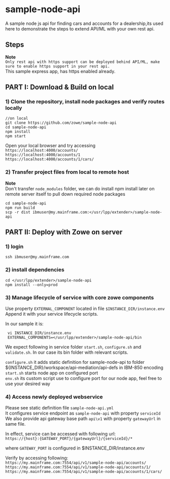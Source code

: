 # sample-node-api  
A sample node js api for finding cars and accounts for a dealership,its used here to demonstrate the steps to extend API/ML with your own rest api.     

## Steps

**Note**  
`Only rest api with https support can be deployed behind API/ML, make sure to enable https support in your rest api.
`   
This sample express app, has https enabled already.    

## PART I: Download & Build on local

### 1) Clone the repository, install node packages  and verify routes locally

``` 
//on local
git clone https://github.com/zowe/sample-node-api
cd sample-node-api
npm install
npm start
```

Open your local browser and try accessing     
`https://localhost:4000/accounts/`   
`https://localhost:4000/accounts/1`   
`https://localhost:4000/accounts/1/cars/`   


### 2) Transfer project files from local to remote host

**Note**  
Don't transfer `node_modules` folder, we can do install npm install later on remote server itself to pull down required node packages

```
cd sample-node-api
npm run build
scp -r dist ibmuser@my.mainframe.com:</usr/lpp/extender>/sample-node-api
```

## PART II: Deploy with Zowe on server

### 1) login
```  
ssh ibmuser@my.mainframe.com       
```

### 2) install dependencies    
```
cd </usr/lpp/extender>/sample-node-api        
npm install --only=prod       

```

### 3) Manage lifecycle of service with core zowe components

Use property `EXTERNAL_COMPONENT` located in file `$INSTANCE_DIR/instance.env`       
Append it with your service lifecycle scripts.     

In our sample it is:   
```
 vi INSTANCE_DIR/instance.env   
 EXTERNAL_COMPONENTS=</usr/lpp/extender>/sample-node-api/bin      
```

We expect following in service folder `start.sh`, `configure.sh` and `validate.sh`.
In our case its bin folder with relevant scripts.    
    
`configure.sh` it adds static definition for sample-node-api to folder ${INSTANCE_DIR}/workspace/api-mediation/api-defs in IBM-850 encoding     
`start.sh` starts node app on configured port       
`env.sh` its custom script use to configure port for our node app, feel free to use your desired way         

### 4) Access newly deployed webservice

Please see static definition file `sample-node-api.yml`      
It configures service endpoint as `sample-node-api` with property `serviceId`     
We also provide api gateway base path `api\v1` with property `gatewayUrl` in same file.        


In effect, service can be accessed with following url:      
`https://{host}:{GATEWAY_PORT}/{gatewayUrl}/{serviceId}/*`    

where `GATEWAY_PORT` is configured in $INSTANCE_DIR/instance.env      

Verify by accessing following:      
`https://my.mainframe.com:7554/api/v1/sample-node-api/accounts/`            
`https://my.mainframe.com:7554/api/v1/sample-node-api/accounts/1/`            
`https://my.mainframe.com:7554/api/v1/sample-node-api/accounts/1/cars/`                 

